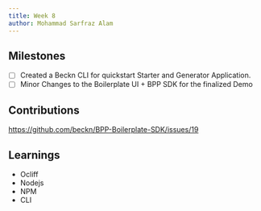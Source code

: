 ```yaml
---
title: Week 8
author: Mohammad Sarfraz Alam
---
```


## Milestones
- [ ] Created a Beckn CLI for quickstart Starter and Generator Application.
- [ ] Minor Changes to the Boilerplate UI + BPP SDK for the finalized Demo

## Contributions
https://github.com/beckn/BPP-Boilerplate-SDK/issues/19

## Learnings
- Ocliff
- Nodejs
- NPM
- CLI
